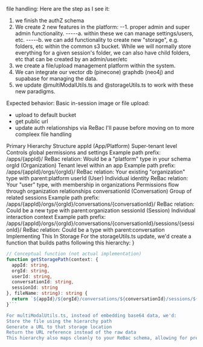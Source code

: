 file handling:
Here are the step as I see it:
1. we finish the authZ schema
2. We create 2 new features in the platform:
--1. proper admin and super admin functionality.
-----a. within these we can manage settings/users, etc.
-----b. we can add functionality to create new "storage", e.g. folders, etc within the common s3 bucket.  While we will normally store everything for a given session's folder, we can also have child folders, etc that can be created by an admin/user/etc 
2. we create a file/upload management platform within the system.  
3. We can integrate our vector db (pinecone) graphdb (neo4j) and supabase for managing the data.
4. we update @multiModalUtils.ts and @storageUtils.ts to work with these new paradigms.

Expected behavior:
Basic in-session image or file upload:
 - upload to default bucket
- get public url
- update auth relationships via ReBac
I'll pause before moving on to more compleex file handling

Primary Hierarchy Structure
appId (App/Platform)
Super-tenant level
Controls global permissions and settings
Example path prefix: /apps/{appId}/
ReBac relation: Would be a "platform" type in your schema
orgId (Organization)
Tenant level within an app
Example path prefix: /apps/{appId}/orgs/{orgId}/
ReBac relation: Your existing "organization" type with parent:platform
userId (User)
Individual identity
ReBac relation: Your "user" type, with membership in organizations
Permissions flow through organization relationships
conversationId (Conversation)
Group of related sessions
Example path prefix: /apps/{appId}/orgs/{orgId}/conversations/{conversationId}/
ReBac relation: Could be a new type with parent:organization
sessionId (Session)
Individual interaction context
Example path prefix: /apps/{appId}/orgs/{orgId}/conversations/{conversationId}/sessions/{sessionId}/
ReBac relation: Could be a type with parent:conversation
Implementing This In Storage
For the storageUtils.ts update, we'd create a function that builds paths following this hierarchy:
}
```typescript
// Conceptual function (not actual implementation)
function getStoragePath(context: {
  appId: string,
  orgId: string,
  userId: string,
  conversationId: string,
  sessionId: string
}, fileName: string): string {
  return `${appId}/${orgId}/conversations/${conversationId}/sessions/${sessionId}/${fileName}`;
}```

For multiModalUtils.ts, instead of embedding base64 data, we'd:
Store the file using the hierarchy path
Generate a URL to that storage location
Return the URL reference instead of the raw data
This hierarchy also maps cleanly to your ReBac schema, allowing for precise access controls based on the natural structure of your application.